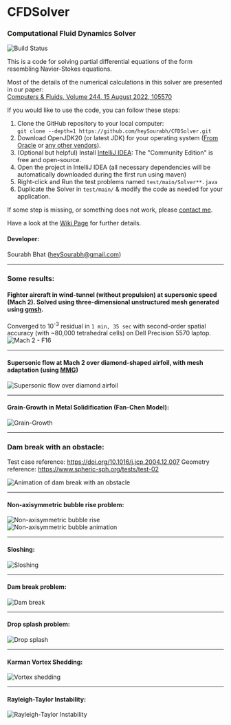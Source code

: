 # CFDSolver
### Computational Fluid Dynamics Solver

![Build Status](https://github.com/heySourabh/CFDSolver/actions/workflows/maven.yml/badge.svg)

This is a code for solving partial differential equations of the form resembling Navier-Stokes equations.

Most of the details of the numerical calculations in this solver are presented in our paper:  
[Computers & Fluids, Volume 244, 15 August 2022, 105570](https://doi.org/10.1016/j.compfluid.2022.105570)

If you would like to use the code, you can follow these steps:
1. Clone the GitHub repository to your local computer: <br>
   `git clone --depth=1 https://github.com/heySourabh/CFDSolver.git`
2. Download OpenJDK20 (or latest JDK) for your operating system ([From Oracle](https://www.oracle.com/java/technologies/downloads/) or [any other vendors](https://foojay.io/today/fantastic-jvms-and-where-to-find-them/)).
3. (Optional but helpful) Install [IntelliJ IDEA](https://www.jetbrains.com/idea/download/): The "Community Edition" is free and open-source.
4. Open the project in IntelliJ IDEA (all necessary dependencies will be automatically downloaded during the first run using maven)
5. Right-click and Run the test problems named `test/main/Solver**.java`
6. Duplicate the Solver in `test/main/` & modify the code as needed for your application.

If some step is missing, or something does not work, please [contact me](https://spbhat.in/#contact).

Have a look at the [Wiki Page](https://github.com/heySourabh/CFDSolver/wiki) for further details.

#### Developer:
Sourabh Bhat (heySourabh@gmail.com)

--------------
### Some results:

#### Fighter aircraft in wind-tunnel (without propulsion) at supersonic speed (Mach 2). Solved using three-dimensional unstructured mesh generated using [gmsh](https://gmsh.info/). 
Converged to 10<sup>-3</sup> residual in `1 min, 35 sec` with second-order spatial accuracy 
(with ~80,000 tetrahedral cells) on Dell Precision 5570 laptop.
![Mach 2 - F16](docs/results/Mach2_F16.png)

--------------

#### Supersonic flow at Mach 2 over diamond-shaped airfoil, with mesh adaptation (using [MMG](https://github.com/MmgTools/mmg)) 
![Supersonic flow over diamond airfoil](docs/results/mesh_adaptation_diamond_airfoil.png)

--------------
#### Grain-Growth in Metal Solidification (Fan-Chen Model):
![Grain-Growth](docs/results/grain-growth.gif)

--------------
### Dam break with an obstacle:
Test case reference: https://doi.org/10.1016/j.jcp.2004.12.007
Geometry reference: https://www.spheric-sph.org/tests/test-02

![Animation of dam break with an obstacle](docs/results/dam_break_with_obstacle.gif)

--------------
#### Non-axisymmetric bubble rise problem:
![Non-axisymmetric bubble rise](docs/results/non-axisymmetric_bubble_rise.png)   
![Non-axisymmetric bubble animation](docs/results/merging_bubbles.gif)

--------------
#### Sloshing:
![Sloshing](docs/results/sloshing.gif)

--------------
#### Dam break problem:
![Dam break](docs/results/dam_dreak.png)   

--------------
#### Drop splash problem:
![Drop splash](docs/results/drop_splash.png)

--------------
#### Karman Vortex Shedding:
![Vortex shedding](docs/results/karman-vortex.gif)

--------------
#### Rayleigh-Taylor Instability:
![Rayleigh-Taylor Instability](docs/results/RT.gif)